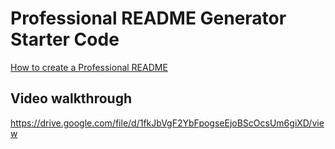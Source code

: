 # Professional README Generator Starter Code

[How to create a Professional README](https://coding-boot-camp.github.io/full-stack/github/professional-readme-guide)

## Video walkthrough 
https://drive.google.com/file/d/1fkJbVgF2YbFpogseEjoBScOcsUm6giXD/view